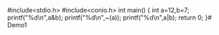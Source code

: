 #include<stdio.h>
#include<conio.h>
int main()
{
    int a=12,b=7;
    printf("%d\n",a&b);
    printf("%d\n",~(a));
    printf("%d\n",a|b);
    return 0;
}# Demo1
